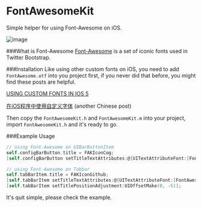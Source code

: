 FontAwesomeKit
==============

Simple helper for using Font-Awesome on iOS.

![image](https://raw.github.com/PrideChung/FontAwesomeKit/master/screenshot.png)

###What is Font-Awesome
[Font-Awesome](http://fortawesome.github.com/Font-Awesome/) is a set of iconic fonts used in Twitter Bootstrap.

###Installation
Like using other custom fonts on iOS, you need to add `FontAwesome.otf` into you project first, if you never did that before, you might find these posts are helpful.

[USING CUSTOM FONTS IN IOS 5](http://lawrenceleach.com/using-custom-fonts-in-ios-5)

[在iOS程序中使用自定义字体](http://cocoa.venj.me/blog/custom-fonts-in-ios-apps/) (another Chinese post)

Then copy the `FontAwesomeKit.h` and `FontAwesomeKit.m` into your project, import `FontAwesomeKit.h` and it's ready to go.

###Example Usage
```objective-c
// using Font-Awesome on UIBarButtonItem
self.configBarButton.title = FAKIconCog;
[self.configBarButton setTitleTextAttributes:@{UITextAttributeFont:[FontAwesomeKit fontWithSize:24]} forState:UIControlStateNormal];

// using Font-Awesome on Tabbar
self.tabBarItem.title = FAKIconGithub;
[self.tabBarItem setTitleTextAttributes:@{UITextAttributeFont:[FontAwesomeKit fontWithSize:36]} forState:UIControlStateNormal];
[self.tabBarItem setTitlePositionAdjustment:UIOffsetMake(0, -5)];
```

It's quit simple, please check the example.

